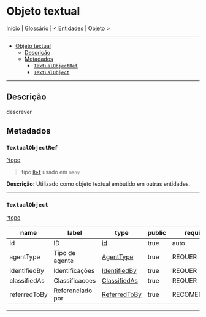 # Objeto textual

[Início](../../../README.md) | [Glossário](../../glossario.md) | [< Entidades](../entities.md) | [Objeto >](./objeto.md)

---

- [Objeto textual](#objeto-textual)
  - [Descrição](#descrição)
  - [Metadados](#metadados)
    - [`TextualObjectRef`](#textualobjectref)
    - [`TextualObject`](#textualobject)

---

## Descrição

descrever

## Metadados

### `TextualObjectRef`

[^topo](#objeto-textual)

> tipo [`Ref`](./../../metadados.md#ref) usado em `many`

**Descrição:** Utilizado como objeto textual embutido em outras entidades.

---

### `TextualObject`

[^topo](#objeto-textual)

| name         | label            | type                                              | public | required     |
| ------------ | ---------------- | ------------------------------------------------- | ------ | ------------ |
| id           | ID               | [id](./../../metadados.md#id)                     | true   | auto         |
| agentType    | Tipo de agente   | [AgentType](./../../metadados.md#agenttype)       | true   | REQUER       |
| identifiedBy | Identificações   | [IdentifiedBy](./../../metadados.md#identifiedby) | true   | REQUER       |
| classifiedAs | Classificacoes   | [ClassifiedAs](./../../metadados.md#classifiedas) | true   | REQUER       |
| referredToBy | Referenciado por | [ReferredToBy](./../../metadados.md#referredtoby) | true   | RECOMENDÁVEL |

---
